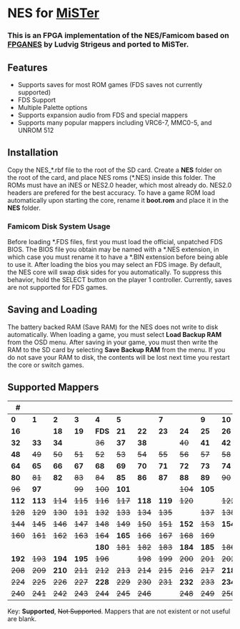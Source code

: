 # NES for [MiSTer](https://github.com/MiSTer-devel/Main_MiSTer/wiki) 

### This is an FPGA implementation of the NES/Famicom based on [FPGANES](https://github.com/strigeus/fpganes) by Ludvig Strigeus and ported to MiSTer.

## Features
 * Supports saves for most ROM games (FDS saves not currently supported)
 * FDS Support
 * Multiple Palette options
 * Supports expansion audio from FDS and special mappers
 * Supports many popular mappers including VRC6-7, MMC0-5, and UNROM 512

## Installation
Copy the NES_\*.rbf file to the root of the SD card. Create a **NES** folder on the root of the card, and place NES roms (\*.NES) inside this folder. The ROMs must have an iNES or NES2.0 header, which most already do. NES2.0 headers are prefered for the best accuracy. To have a game ROM load automatically upon starting the core, rename it **boot.rom** and place it in the **NES** folder.

### Famicom Disk System Usage
Before loading \*.FDS files, first you must load the official, unpatched FDS BIOS. The BIOS file you obtain may be named with a \*.NES extension, in which case you must rename it to have a \*.BIN extension before being able to use it. After loading the bios you may select an FDS image. By default, the NES core will swap disk sides for you automatically. To suppress this behavior, hold the SELECT button on the player 1 controller. Currently, saves are not supported for FDS games.

## Saving and Loading
The battery backed RAM (Save RAM) for the NES does not write to disk automatically. When loading a game, you must select **Load Backup RAM** from the OSD menu. After saving in your game, you must then write the RAM to the SD card by selecting **Save Backup RAM** from the menu. If you do not save your RAM to disk, the contents will be lost next time you restart the core or switch games.

## Supported Mappers

|#||||||||||||||||
|---|---|---|---|---|---|---|---|---|---|---|---|---|---|---|---|
|**0**|**1**|**2**|**3**|**4**|**5**||**7**||**9**|**10**|**11**|~~12~~|**13**||**15**|
|**16**||**18**|**19**|**FDS**|**21**|**22**|**23**|**24**|**25**|**26**||**28**||**30**||
|**32**|**33**|**34**||~~36~~|**37**|**38**||~~40~~|**41**|**42**|~~43~~|~~44~~|~~45~~|~~46~~|**47**|
|**48**|~~49~~|~~50~~|~~51~~|~~52~~|~~53~~|~~54~~|~~55~~|~~56~~|~~57~~|~~58~~|~~59~~|~~60~~|~~61~~|~~62~~|~~63~~|
|**64**|**65**|**66**|**67**|**68**|**69**|**70**|**71**|**72**|**73**|**74**|**75**|**76**|**77**|**78**|**79**|
|**80**|~~81~~|**82**|~~83~~|~~84~~|**85**|**86**|**87**|**88**|**89**|~~90~~|~~91~~|**92**|**93**|**94**|**95**|
|~~96~~|**97**||~~99~~|~~100~~|**101**|||~~104~~|**105**||**107**|~~108~~|~~109~~|~~110~~|~~111~~|
|**112**|**113**|~~114~~|~~115~~|~~116~~|~~117~~|**118**|**119**|~~120~~||~~122~~|~~123~~||~~125~~|~~126~~|~~127~~|
|~~128~~|~~129~~|~~130~~|~~131~~|~~132~~|~~133~~|~~134~~|~~135~~||~~137~~|~~138~~|~~139~~|**140**|~~141~~|~~142~~|~~143~~|
|~~144~~|~~145~~|~~146~~|~~147~~|~~148~~|~~149~~|~~150~~|~~151~~|**152**|~~153~~|**154**|**155**|~~156~~|~~157~~|**158**|~~159~~|
|~~160~~|~~161~~|~~162~~|~~163~~|~~164~~|**165**|~~166~~|~~167~~|~~168~~|~~169~~|||||||
|||||**180**|~~181~~|~~182~~|~~183~~|**184**|**185**|~~186~~|~~187~~|~~188~~|~~189~~|**190**|**191**|
|**192**|~~193~~|**194**|**195**|~~196~~||~~198~~|~~199~~|~~200~~|~~201~~|~~202~~|~~203~~|~~204~~|~~205~~|**206**|**207**|
|~~208~~|~~209~~|**210**|~~211~~|~~212~~|~~213~~|~~214~~|~~215~~|~~216~~|~~217~~|**218**||||~~222~~||
|~~224~~|~~225~~|~~226~~|~~227~~|**228**|~~229~~|~~230~~|~~231~~|**232**|~~233~~|**234**|~~235~~|~~236~~|~~237~~|||
|~~240~~|~~241~~|~~242~~|~~243~~|~~244~~|~~245~~|~~246~~||~~248~~|~~249~~|~~250~~|~~251~~|~~252~~||~~254~~|~~255~~|

Key: **Supported**, ~~Not Supported~~. Mappers that are not existent or not useful are blank.

